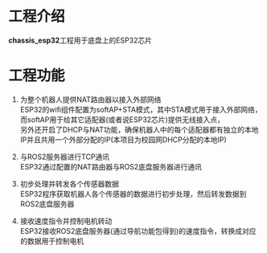 # 工程介绍
**chassis_esp32**工程用于底盘上的ESP32芯片  

# 工程功能
1. 为整个机器人提供NAT路由器以接入外部网络  
ESP32的wifi组件配置为softAP+STA模式，其中STA模式用于接入外部网络，而softAP用于给其它适配器(或者说ESP32芯片)提供无线接入点，  
另外还开启了DHCP与NAT功能，确保机器人中的每个适配器都有独立的本地IP并且共用一个外部分配的IP(本项目为校园网DHCP分配的本地IP)  

2. 与ROS2服务器进行TCP通讯  
ESP32通过配置的NAT路由器与ROS2底盘服务器进行通讯  

3. 初步处理并转发各个传感器数据  
ESP32程序获取机器人各个传感器的数据进行初步处理，然后转发数据到ROS2底盘服务器  

4. 接收速度指令并控制电机转动  
ESP32接收ROS2底盘服务器(通过导航功能包得到)的速度指令，转换成对应的数据用于控制电机  
